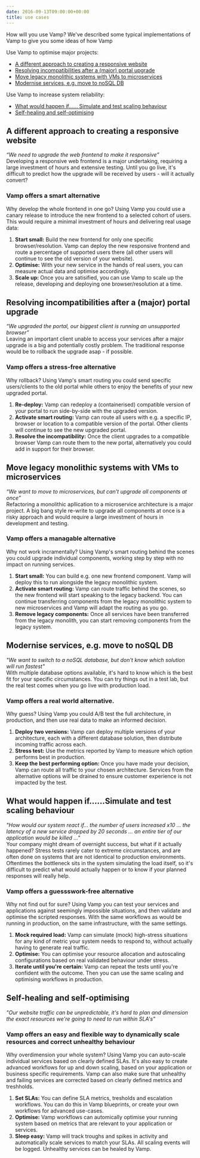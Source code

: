 ```yaml
---
date: 2016-09-13T09:00:00+00:00
title: use cases
---
```


How will you use Vamp? We've described some typical implementations of Vamp to give you some ideas of how Vamp

Use Vamp to optimise major projects:

* [A different approach to creating a responsive website](#a-different-approach-to-creating-a-responsive-website)
* [Resolving incompatibilities after a (major) portal upgrade](#resolving-incompatibilities-after-a-major-portal-upgrade)
* [Move legacy monolithic systems with VMs to microservices](#move-legacy-monolithic-systems-with-vms-to-microservices)
* [Modernise services, e.g. move to noSQL DB](#modernise-services-e-g-move-to-nosql-db)

Use Vamp to increase system reliability:

* [What would happen if...... Simulate and test scaling behaviour](#what-would-happen-if-simulate-and-test-scaling-behaviour)
* [Self-healing and self-optimising](#self-healing-and-self-optimising)


## A different approach to creating a responsive website
_“We need to upgrade the web frontend to make it responsive”_  
Developing a responsive web frontend is a major undertaking, requiring a large investment of hours and extensive testing. Until you go live, it's difficult to predict how the upgrade will be received by users - will it actually convert?   

### Vamp offers a smart alternative   
Why develop the whole frontend in one go? Using Vamp you could use a canary release to introduce the new frontend to a selected cohort of users. This would require a minimal investment of hours and delivering real usage data:

1. __Start small:__ Build the new frontend for only one specific browser/resolution. Vamp can deploy the new responsive frontend and route a percentage of supported users there (all other users will continue to see the old version of your website).
2. __Optimise:__ With your new service in the hands of real users, you can measure actual data and optimise accordingly.
3. __Scale up:__ Once you are satisified, you can use Vamp to scale up the release, developing and deploying one browser/resolution at a time.


## Resolving incompatibilities after a (major) portal upgrade
_“We upgraded the portal, our biggest client is running an unsupported browser”_  
Leaving an important client unable to access your services after a major upgrade is a big and potentially costly problem. The traditional response would be to rollback the upgrade asap - if possible.  

### Vamp offers a stress-free alternative
Why rollback? Using Vamp's smart routing you could send specific users/clients to the old portal while others to enjoy the benefits of your new upgraded portal.

1. __Re-deploy:__ Vamp can redeploy a (containerised) compatible version of your portal to run side-by-side with the upgraded version.
2. __Activate smart routing:__ Vamp can route all users with e.g. a specific IP, browser or location to a compatible version of the portal. Other clients will continue to see the new upgraded portal.
3. __Resolve the incompatibility:__ Once the client upgrades to a compatible browser Vamp can route them to the new portal, alternatively you could add in support for their browser.


## Move legacy monolithic systems with VMs to microservices
_“We want to move to microservices, but can’t upgrade all components at once”_  
Refactoring a monolithic apllication to a microservice architecture is a major project. A big bang style re-write to upgrade all components at once is a risky approach and would require a large investment of hours in development and testing.

### Vamp offers a managable alternative  
Why not work incramentally? Using Vamp's smart routing behind the scenes you could upgrade individual components, working step by step with no impact on running services.

1. __Start small:__ You can build e.g. one new frontend component. Vamp will deploy this to run alongside the legacy monolithic system.
2. __Activate smart routing:__ Vamp can route traffic behind the scenes, so the new frontend will start speaking to the legacy backend. You can continue transferring components from the legacy monolithic system to new microservices and Vamp will adapt the routing as you go.
3. __Remove legacy components:__ Once all services have been transferred from the legacy monolith, you can start removing components from the legacy system.

## Modernise services, e.g. move to noSQL DB  
_"We want to switch to a noSQL database, but don't know which solution will run fastest"_  
With multiple database options available, it's hard to know which is the best fit for your specific circumstances. You can try things out in a test lab, but the real test comes when you go live with production load.

### Vamp offers a real world alternative.  
Why guess? Using Vamp you could A/B test the full architecture, in production, and then use real data to make an informed decision.   

1. __Deploy two versions:__ Vamp can deploy multiple versions of your architecture, each with a different database solution, then distribute incoming traffic across each.
2. __Stress test:__ Use the metrics reported by Vamp to measure which option performs best in production.
3. __Keep the best performing option:__ Once you have made your decision, Vamp can route all traffic to your chosen architecture. Services from the alternative options will be drained to ensure customer experience is not impacted by the test.


## What would happen if......Simulate and test scaling behaviour
_"How would our system react if... the number of users increased x10 ... the latency of a new service dropped by 20 seconds ... an entire tier of our application would be killed ..."_  
Your company might dream of overnight success, but what if it actually happened? Stress tests rarely cater to extreme circumstances, and are often done on systems that are not identical to production environments. Oftentimes the bottleneck sits in the system simulating the load itself, so it's difficult to predict what would actually happen or to know if your planned responses will really help.

### Vamp offers a guessswork-free alternative
Why not find out for sure? Using Vamp you can test your services and applications against seemingly impossible situations, and then validate and optimise the scripted responses. With the same workflows as would be running in production, on the same infrastructure, with the same settings.

1. __Mock required load:__ Vamp can simulate (mock) high-stress situations for any kind of metric your system needs to respond to, without actually having to generate real traffic.
2. __Optimise:__ You can optimise your resource allocation and autoscaling configurations based on real validated behaviour under stress.
3. __Iterate until you're certain:__ Vamp can repeat the tests until you're confident with the outcome. Then you can use the same scaling and optimising workflows in production.

## Self-healing and self-optimising

_"Our website traffic can be unpredictable, it's hard to plan and dimension the exact resources we're going to need to run within SLA's"_


### Vamp offers an easy and flexible way to dynamically scale resources and correct unhealthy behaviour
Why overdimension your whole system? Using Vamp you can auto-scale individual services based on clearly defined SLAs. It's also easy to create advanced workflows for up and down scaling, based on your application or business specific requirements. Vamp can also make sure that unhealthy and failing services are corrected based on clearly defined metrics and treshholds.

1. __Set SLAs:__ You can define SLA metrics, tresholds and escalation workflows. You can do this in Vamp blueprints, or create your own workflows for advanced use-cases.
2. __Optimise:__ Vamp workflows can automically optimise your running system based on metrics that are relevant to your application or services.
3. __Sleep easy:__ Vamp will track troughs and spikes in activity and automatically scale services to match your SLAs. All scaling events will be logged. Unhealthy services can be healed by Vamp.
